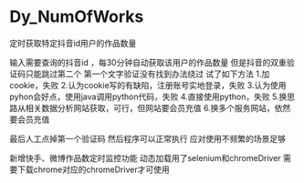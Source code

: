 # Dy_NumOfWorks

定时获取特定抖音id用户的作品数量

输入需要查询的抖音id ，每30分钟自动获取该用户的作品数量
但是抖音的双重验证码只能跳过第二个 第一个文字验证没有找到办法绕过
试了如下方法
1.加cookie，失败
2.认为cookie写的有缺陷，注册账号实地登录，失败
3.认为使用pyhon会好点，使用java调用python代码，失败
4.直接使用python，失败
5.换思路从相关数据分析网站获取，可行，但网站要会员充值
6.换多个服务网站，依然要会员充值

最后人工点掉第一个验证码 然后程序可以正常执行 应对使用不频繁的场景足够

新增快手、微博作品数定时监控功能 
动态加载用了selenium和chromeDriver 需要下载chrome对应的chromeDriver才可使用
